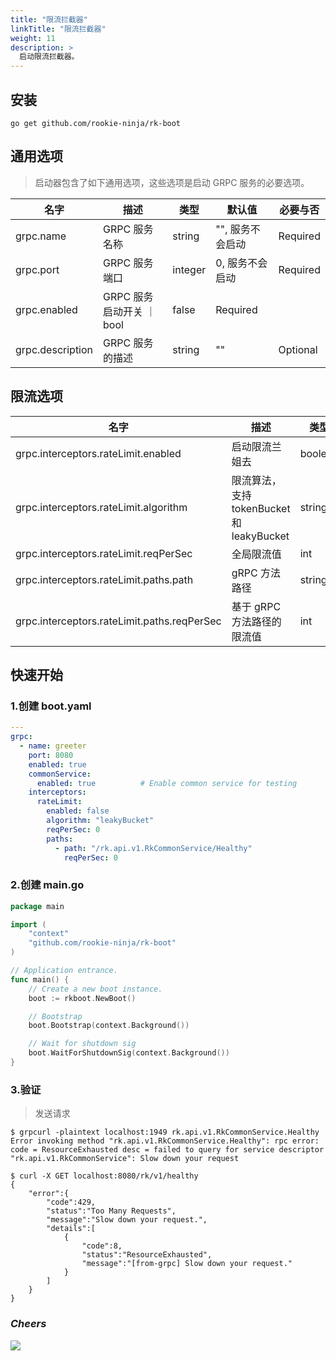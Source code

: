 ```yaml
---
title: "限流拦截器"
linkTitle: "限流拦截器"
weight: 11
description: >
  启动限流拦截器。
---
```


## 安装
```shell script
go get github.com/rookie-ninja/rk-boot
```

## 通用选项
> 启动器包含了如下通用选项，这些选项是启动 GRPC 服务的必要选项。

| 名字 | 描述 | 类型 | 默认值 | 必要与否
| ------ | ------ | ------ | ------ | ------ |
| grpc.name | GRPC 服务名称 | string | "", 服务不会启动 | Required |
| grpc.port | GRPC 服务端口 | integer | 0, 服务不会启动 | Required |
| grpc.enabled | GRPC 服务启动开关 ｜ bool | false | Required |
| grpc.description | GRPC 服务的描述 | string | "" | Optional |

## 限流选项
| 名字 | 描述 | 类型 | 默认值 |
| ------ | ------ | ------ | ------ |
| grpc.interceptors.rateLimit.enabled | 启动限流兰姐去 | boolean | false |
| grpc.interceptors.rateLimit.algorithm | 限流算法， 支持 tokenBucket 和 leakyBucket | string | tokenBucket |
| grpc.interceptors.rateLimit.reqPerSec | 全局限流值 | int | 0 |
| grpc.interceptors.rateLimit.paths.path | gRPC 方法路径 | string | "" |
| grpc.interceptors.rateLimit.paths.reqPerSec | 基于 gRPC 方法路径的限流值 | int | 0 |

## 快速开始
### 1.创建 boot.yaml
```yaml
---
grpc:
  - name: greeter
    port: 8080
    enabled: true
    commonService:
      enabled: true          # Enable common service for testing
    interceptors:
      rateLimit:
        enabled: false
        algorithm: "leakyBucket"
        reqPerSec: 0
        paths:
          - path: "/rk.api.v1.RkCommonService/Healthy"
            reqPerSec: 0
```

### 2.创建 main.go
```go
package main

import (
	"context"
	"github.com/rookie-ninja/rk-boot"
)

// Application entrance.
func main() {
	// Create a new boot instance.
	boot := rkboot.NewBoot()

	// Bootstrap
	boot.Bootstrap(context.Background())

	// Wait for shutdown sig
	boot.WaitForShutdownSig(context.Background())
}
```

### 3.验证
> 发送请求

```shell script
$ grpcurl -plaintext localhost:1949 rk.api.v1.RkCommonService.Healthy
Error invoking method "rk.api.v1.RkCommonService.Healthy": rpc error: code = ResourceExhausted desc = failed to query for service descriptor "rk.api.v1.RkCommonService": Slow down your request
```

```shell script
$ curl -X GET localhost:8080/rk/v1/healthy
{
    "error":{
        "code":429,
        "status":"Too Many Requests",
        "message":"Slow down your request.",
        "details":[
            {
                "code":8,
                "status":"ResourceExhausted",
                "message":"[from-grpc] Slow down your request."
            }
        ]
    }
}
```

### _**Cheers**_
![](/bootstrapper/user-guide/cheers.png)



